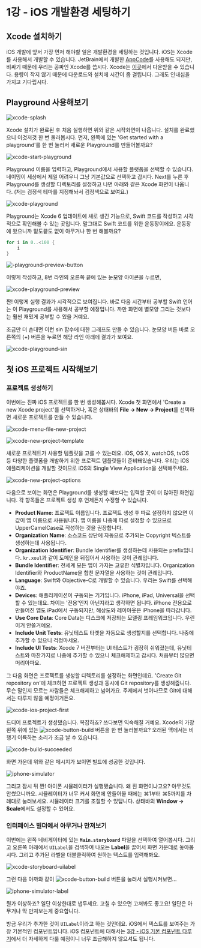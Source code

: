 # 1강 - iOS 개발환경 세팅하기

## Xcode 설치하기

iOS 개발에 앞서 가장 먼저 해야할 일은 개발환경을 세팅하는 것입니다. iOS는 Xcode를 사용해서 개발할 수 있습니다. JetBrain에서 개발한 [AppCode](https://www.jetbrains.com/objc/)를 사용해도 되지만, 비싸기 때문에 우리는 공짜인 Xcode를 씁시다. Xcode는 [이곳](https://developer.apple.com/xcode/download/)에서 다운받을 수 있습니다. 용량이 작지 않기 때문에 다운로드와 설치에 시간이 좀 걸립니다. 그래도 인내심을 가지고 기다립시다.

## Playground 사용해보기

![xcode-splash](../images/Chapter-1/xcode-splash.png)

Xcode 설치가 완료된 후 처음 실행하면 위와 같은 시작화면이 나옵니다. 설치를 완료했으니 이것저것 한 번 둘러봅시다. 먼저, 왼쪽에 있는 'Get started with a playground'를 한 번 눌러서 새로운 Playground를 만들어볼까요?

![xcode-start-playground](../images/Chapter-1/xcode-start-playground.png)

Playground 이름을 입력하고, Playground에서 사용할 플랫폼을 선택할 수 있습니다. 네이밍이 세상에서 제일 어려우니 그냥 기본값으로 선택하고 갑시다. Next를 누른 후 Playground를 생성할 디렉토리를 설정하고 나면 아래와 같은 Xcode 화면이 나옵니다. (저는 검정색 테마를 지정해놔서 검정색으로 보여요.)

![xcode-playground](../images/Chapter-1/xcode-playground.png)

Playground는 Xcode 6 업데이트에 새로 생긴 기능으로, Swift 코드를 작성하고 시각적으로 확인해볼 수 있는 곳입니다. 말그대로 Swift 코드를 위한 운동장이에요. 운동장에 왔으니까 밑도끝도 없이 아무거나 한 번 해볼까요?

```swift
for i in 0..<100 {
    i
}
```

![-playground-preview-button](../images/Chapter-1/xcode-playground-preview-button.png)

이렇게 작성하고, 8번 라인의 오른쪽 끝에 있는 눈모양 아이콘을 누르면,

![xcode-playground-preview](../images/Chapter-1/xcode-playground-preview.png)

짠! 이렇게 실행 결과가 시각적으로 보여집니다. 바로 다음 시간부터 공부할 Swift 언어는 이 Playground를 사용해서 공부할 예정입니다. 까만 화면에 별모양 그리는 것보다는 훨씬 재밌게 공부할 수 있을 거예요.

조금만 더 손대면 이런 sin 함수에 대한 그래프도 만들 수 있습니다. 눈모양 버튼 바로 오른쪽의 (+) 버튼을 누르면 해당 라인 아래에 결과가 보여요.

![xcode-playground-sin](../images/Chapter-1/xcode-playground-sin.png)

## 첫 iOS 프로젝트 시작해보기

### 프로젝트 생성하기

이번에는 진짜 iOS 프로젝트를 한 번 생성해봅시다. Xcode 첫 화면에서 'Create a new Xcode project'를 선택하거나, 혹은 상태바의 **File → New → Project**를 선택하면 새로운 프로젝트를 만들 수 있습니다.

![xcode-menu-file-new-project](../images/Chapter-1/xcode-menu-file-new-project.png)

![xcode-new-project-template](../images/Chapter-1/xcode-new-project-template.png)

새로운 프로젝트가 사용할 템플릿을 고를 수 있는데요. iOS, OS X, watchOS, tvOS 등 다양한 플랫폼을 개발하기 위한 프로젝트 템플릿들이 준비돼있습니다. 우리는 iOS 애플리케이션을 개발할 것이므로 iOS의 Single View Application을 선택해주세요.

![xcode-new-project-options](../images/Chapter-1/xcode-new-project-options.png)

다음으로 보이는 화면은 Playground를 생성할 때보다는 입력할 곳이 더 많아진 화면입니다. 각 항목들은 프로젝트 생성 후 언제든지 수정할 수 있습니다.

* **Product Name**: 프로젝트 이름입니다. 프로젝트 생성 후 따로 설정하지 않으면 이 값이 앱 이름으로 사용됩니다. 앱 이름을 나중에 따로 설정할 수 있으므로 UpperCamelCase로 작성하는 것을 권장합니다.
* **Organization Name**: 소스코드 상단에 자동으로 추가되는 Copyright 텍스트를 생성하는데 사용됩니다.
* **Organization Identifier**: Bundle Identifier를 생성하는데 사용되는 prefix입니다. `kr.xoul`과 같이 도메인을 뒤집어서 사용하는 것이 관례입니다.
* **Bundle Identifier**: 전세계 모든 앱이 가지는 고유한 식별자입니다. Organization Identifier와 ProductName을 합친 문자열을 사용하는 것이 관례입니다.
* **Language**: Swift와 Objective-C로 개발할 수 있습니다. 우리는 Swift를 선택해야죠.
* **Devices**: 애플리케이션이 구동되는 기기입니다. iPhone, iPad, Universal을 선택할 수 있는데요. 차이는 '전용'인지 아닌지라고 생각하면 됩니다. iPhone 전용으로 만들어진 앱도 iPad에서 구동되지만, 해상도와 레이아웃은 iPhone을 따라갑니다.
* **Use Core Data**: Core Data는 디스크에 저장되는 모델링 프레임워크입니다. 우린 이거 안쓸거예요.
* **Include Unit Tests**: 유닛테스트 타겟을 자동으로 생성할지를 선택합니다. 나중에 추가할 수 있으니 걱정마세요.
* **Include UI Tests**: Xcode 7 버전부터는 UI 테스트가 굉장히 쉬워졌는데, 유닛테스트와 마찬가지로 나중에 추가할 수 있으니 체크해제하고 갑시다. 처음부터 많으면 머리아파요.

그 다음 화면은 프로젝트를 생성할 디렉토리를 설정하는 화면인데요. 'Create Git repository on'에 체크하면 프로젝트 생성과 동시에 Git repository를 생성해줍니다. 무슨 말인지 모르는 사람들은 체크해제하고 넘어가요. 주제에서 벗어나므로 Git에 대해서는 다루지 않을 예정이거든요.

![xcode-ios-project-first](../images/Chapter-1/xcode-ios-project-first.png)

드디어 프로젝트가 생성됐습니다. 복잡하죠? 쓰다보면 익숙해질 거예요. Xcode의 가장 왼쪽 위에 있는  ![xcode-button-build](../images/Chapter-1/xcode-button-build.png) 버튼을 한 번 눌러볼까요? 오래된 맥에서는 비행기 이륙하는 소리가 조금 날 수 있습니다.

![xcode-build-succeeded](../images/Chapter-1/xcode-build-succeeded.png)

화면 가운데 위와 같은 메시지가 보이면 빌드에 성공한 것입니다.

![iphone-simulator](../images/Chapter-1/iphone-simulator.png)

그리고 잠시 뒤 짠! 아이폰 시뮬레이터가 실행됐습니다. 왜 흰 화면이냐고요? 아무것도 안썼으니까요. 시뮬레이터가 너무 커서 화면에 안들어올 때에는 ⌘1부터 ⌘5까지를 차례대로 눌러보세요. 시뮬레이터 크기를 조절할 수 있답니다. 상태바의 **Window → Scale**에서도 설정할 수 있어요. 

### 인터페이스 빌더에서 아무거나 만져보기

이번에는 왼쪽 네비게이터에 있는 **`Main.storyboard`** 파일을 선택하여 열어봅시다. 그리고 오른쪽 아래에서 `UILabel`을 검색하여 나오는 **Label**을 끌어서 화면 가운데로 놓아봅시다. 그리고 추가된 라벨을 더블클릭하여 원하는 텍스트를 입력해봐요.

![xcode-storyboard-uilabel](../images/Chapter-1/xcode-storyboard-uilabel.png)

그런 다음 아까와 같이  ![xcode-button-build](../images/Chapter-1/xcode-button-build.png) 버튼을 눌러서 실행시켜보면...

![iphone-simulator-label](../images/Chapter-1/iphone-simulator-label.png)

뭔가 이상하죠? 일단 이상한대로 냅두세요. 고칠 수 있으면 고쳐봐도 좋고요! 일단은 아무거나 막 만져보는게 중요합니다.

방금 우리가 추가한 것이 `UILabel`이라고 하는 것인데요. iOS에서 텍스트를 보여주는 가장 기본적인 컴포넌트입니다. iOS 컴포넌트에 대해서는 [3강 - iOS 기본 컴포넌트 다루기](../Chapter-3//)에서 더 자세하게 다룰 예정이니 너무 조급해하지 않으셔도 됩니다.
